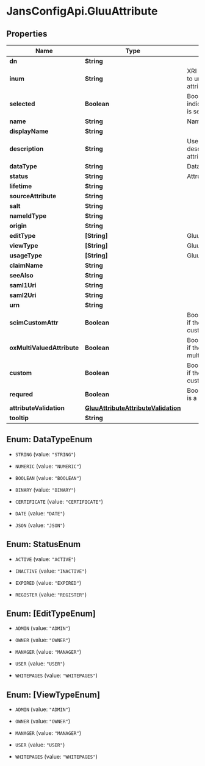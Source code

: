 # JansConfigApi.GluuAttribute

## Properties

Name | Type | Description | Notes
------------ | ------------- | ------------- | -------------
**dn** | **String** |  | [optional] 
**inum** | **String** | XRI i-number. Identifier to uniquely identify the attribute. | [optional] 
**selected** | **Boolean** | Boolean value to indicate if the atrribute is selected. | [optional] 
**name** | **String** | Name of the attribute. | 
**displayName** | **String** |  | 
**description** | **String** | User friendly descriptive detail of attribute. | 
**dataType** | **String** | Data Type of attribute. | 
**status** | **String** | Attrubute status | 
**lifetime** | **String** |  | [optional] 
**sourceAttribute** | **String** |  | [optional] 
**salt** | **String** |  | [optional] 
**nameIdType** | **String** |  | [optional] 
**origin** | **String** |  | [optional] 
**editType** | **[String]** | GluuUserRole | 
**viewType** | **[String]** | GluuUserRole | 
**usageType** | **[String]** | GluuAttributeUsageType | [optional] 
**claimName** | **String** |  | [optional] 
**seeAlso** | **String** |  | [optional] 
**saml1Uri** | **String** |  | [optional] 
**saml2Uri** | **String** |  | [optional] 
**urn** | **String** |  | [optional] 
**scimCustomAttr** | **Boolean** | Boolean value indicating if the attribute is a SCIM custom attribute | [optional] 
**oxMultiValuedAttribute** | **Boolean** | Boolean value indicating if the attribute can hold multiple value. | [optional] 
**custom** | **Boolean** | Boolean value indicating if the attribute is a custom attribute | [optional] 
**requred** | **Boolean** | Boolean value indicating is a mandatory attribute | [optional] 
**attributeValidation** | [**GluuAttributeAttributeValidation**](GluuAttributeAttributeValidation.md) |  | [optional] 
**tooltip** | **String** |  | [optional] 



## Enum: DataTypeEnum


* `STRING` (value: `"STRING"`)

* `NUMERIC` (value: `"NUMERIC"`)

* `BOOLEAN` (value: `"BOOLEAN"`)

* `BINARY` (value: `"BINARY"`)

* `CERTIFICATE` (value: `"CERTIFICATE"`)

* `DATE` (value: `"DATE"`)

* `JSON` (value: `"JSON"`)





## Enum: StatusEnum


* `ACTIVE` (value: `"ACTIVE"`)

* `INACTIVE` (value: `"INACTIVE"`)

* `EXPIRED` (value: `"EXPIRED"`)

* `REGISTER` (value: `"REGISTER"`)





## Enum: [EditTypeEnum]


* `ADMIN` (value: `"ADMIN"`)

* `OWNER` (value: `"OWNER"`)

* `MANAGER` (value: `"MANAGER"`)

* `USER` (value: `"USER"`)

* `WHITEPAGES` (value: `"WHITEPAGES"`)





## Enum: [ViewTypeEnum]


* `ADMIN` (value: `"ADMIN"`)

* `OWNER` (value: `"OWNER"`)

* `MANAGER` (value: `"MANAGER"`)

* `USER` (value: `"USER"`)

* `WHITEPAGES` (value: `"WHITEPAGES"`)




